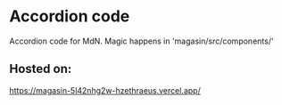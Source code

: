 # Accordion code

Accordion code for MdN.
Magic happens in 'magasin/src/components/'

## Hosted on:

https://magasin-5l42nhg2w-hzethraeus.vercel.app/
